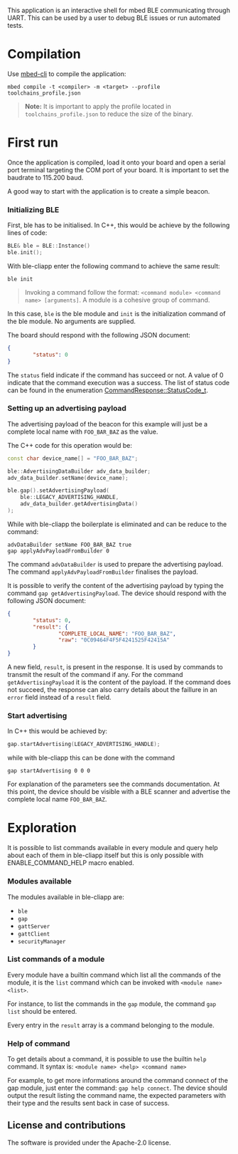 This application is an interactive shell for mbed BLE communicating through UART.
This can be used by a user to debug BLE issues or run automated tests.  

# Compilation

Use [mbed-cli](https://github.com/ARMmbed/mbed-cli) to compile the application: 

```shell
mbed compile -t <compiler> -m <target> --profile toolchains_profile.json
```

> **Note:** It is important to apply the profile located in 
`toolchains_profile.json` to reduce the size of the binary.

# First run

Once the application is compiled, load it onto your board and open a serial port 
terminal targeting the COM port of your board. It is important to set the 
baudrate to 115.200 baud. 

A good way to start with the application is to create a simple beacon.

### Initializing BLE

First, ble has to be initialised. In C++, this would be achieve by the following 
lines of code: 

```c++
BLE& ble = BLE::Instance()
ble.init();
```

With ble-cliapp enter the following command to achieve the same result: 

```
ble init
```

> Invoking a command follow the format:  `<command module> <command name> [arguments]`.
> A module is a cohesive group of command.

In this case, `ble` is the ble module and `init` is the initialization command 
of the ble module. No arguments are supplied.

The board should respond with the following JSON document: 

```json
{
        "status": 0
}
```

The `status` field indicate if the command has succeed or not. A value of 0 
indicate that the command execution was a success. The list of status code can 
be found in the enumeration 
[CommandResponse::StatusCode_t](source/CLICommand/CommandResponse.h).


### Setting up an advertising payload 

The advertising payload of the beacon for this example will just be a 
complete local name with `FOO_BAR_BAZ` as the value.

The C++ code for this operation would be: 

```c++
const char device_name[] = "FOO_BAR_BAZ";

ble::AdvertisingDataBuilder adv_data_builder;
adv_data_builder.setName(device_name);

ble.gap().setAdvertisingPayload(
    ble::LEGACY_ADVERTISING_HANDLE,
    adv_data_builder.getAdvertisingData()
);
```

While with ble-cliapp the boilerplate is eliminated and can be reduce to the 
command: 

```
advDataBuilder setName FOO_BAR_BAZ true
gap applyAdvPayloadFromBuilder 0
```

The command `advDataBuilder` is used to prepare the advertising payload. The command `applyAdvPayloadFromBuilder` finalises the payload.

It is possible to verify the content of the advertising payload by typing the 
command `gap getAdvertisingPayload`. The device should respond with the 
following JSON document: 

```json
{
        "status": 0,
        "result": {
                "COMPLETE_LOCAL_NAME": "FOO_BAR_BAZ",
                "raw": "0C09464F4F5F4241525F42415A"
        }
}
```

A new field, `result`, is present in the response. It is used by commands to 
transmit the result of the command if any. For the command `getAdvertisingPayload`
it is the content of the payload. If the command does not succeed, the response 
can also carry details about the faillure in an `error` field instead of a 
`result` field.


### Start advertising 

In C++ this would be achieved by: 

```c++
gap.startAdvertising(LEGACY_ADVERTISING_HANDLE);
```

while with ble-cliapp this can be done with the command 

```
gap startAdvertising 0 0 0
```

For explanation of the parameters see the commands documentation. At this point,
the device should be visible with a BLE scanner and advertise the complete
local name `FOO_BAR_BAZ`.


# Exploration 

It is possible to list commands available in every module and query help about 
each of them in ble-cliapp itself but this is only possible with
ENABLE_COMMAND_HELP macro enabled.

### Modules available 

The modules available in ble-cliapp are: 

* `ble`
* `gap`
* `gattServer`
* `gattClient`
* `securityManager`

### List commands of a module 

Every module have a builtin command which list all the commands of the module, 
it is the `list` command which can be invoked with `<module name> <list>`.

For instance, to list the commands in the `gap` module, the command `gap list` 
should be entered.

Every entry in the `result` array is a command belonging to the module. 

### Help of command 

To get details about a command, it is possible to use the builtin `help` command.
It syntax is: `<module name> <help> <command name>`

For example, to get more informations around the command connect of the gap 
module, just enter the command: `gap help connect`. The device should output
the result listing the command name, the expected parameters with their type and 
the results sent back in case of success.


## License and contributions

The software is provided under the Apache-2.0 license.
